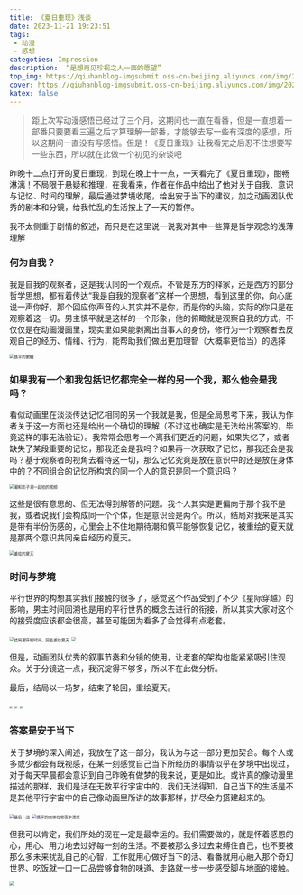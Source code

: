 ```yaml
---
title: 《夏日重现》浅谈
date: 2023-11-21 19:23:51
tags:
 - 动漫
 - 感想
categoties: Impression
description:  “是想再见珍视之人一面的愿望”
top_img: https://qiuhanblog-imgsubmit.oss-cn-beijing.aliyuncs.com/img/20231122193214.png
cover: https://qiuhanblog-imgsubmit.oss-cn-beijing.aliyuncs.com/img/20231122193132.png
katex: false 
---
```


> 距上次写动漫感悟已经过了三个月，这期间也一直在看番，但是一直想着一部番只要要看三遍之后才算理解一部番，才能够去写一些有深度的感想，所以这期间一直没有写感悟。但是！《夏日重现》让我看完之后忍不住想要写一些东西，所以就在此做一个初见的杂谈吧

昨晚十二点打开的夏日重现，到现在晚上十一点，一天看完了《夏日重现》，酣畅淋漓！不局限于悬疑和推理，在我看来，作者在作品中给出了他对关于自我、意识与记忆、时间的理解，最后通过梦境收尾，给出安于当下的建议，加之动画团队优秀的剧本和分镜，给我忙乱的生活按上了一天的暂停。

我不太侧重于剧情的叙述，而只是在这里说一说我对其中一些算是哲学观念的浅薄理解

### 何为自我？

我是自我的观察者，这是我认同的一个观点。不管是东方的释家，还是西方的部分哲学思想，都有着传达“我是自我的观察者”这样一个思想，看到这里的你，向心底说一声你好，那个回应你声音的人其实并不是你，而是你的头脑，实际的你只是在观察着这一切。男主慎平就是这样的一个形象，他的俯瞰就是观察自我的方式，不仅仅是在动画漫画里，现实里如果能剥离出当事人的身份，修行为一个观察者去反观自己的经历、情绪、行为，能帮助我们做出更加理智（大概率更恰当）的选择

<img src="http://qiuhanblog-imgsubmit.oss-cn-beijing.aliyuncs.com/img/SummerTimeRendering1.png" alt="慎平的俯瞰" style="zoom: 50%;" />



### 如果我有一个和我包括记忆都完全一样的另一个我，那么他会是我吗？

看似动画里在淡淡传达记忆相同的另一个我就是我，但是全局思考下来，我认为作者关于这一方面也还是给出一个确切的理解（不过这也确实是无法给出答案的，毕竟这样的事无法验证）。我常常会思考一个离我们更近的问题，如果失忆了，或者缺失了某段重要的记忆，那我还会是我吗？如果再一次获取了记忆，那我还会是我吗？基于观察者的视角去看待这一切，那么记忆究竟是放在意识中的还是放在身体中的？不同组合的记忆所构筑的同一个人的意识是同一个意识吗？

<img src="http://qiuhanblog-imgsubmit.oss-cn-beijing.aliyuncs.com/img/SummerTimeRendering2.png" alt="潮和影子潮一起拍的视频" style="zoom: 50%;" />

这些是很有意思的、但无法得到解答的问题。我个人其实是更偏向于那个我不是我，或者说我们会构成同一个个体，但是意识会是两个。所以，结局对我来是其实是带有半份伤感的，心里会止不住地期待潮和慎平能够恢复记忆，被重绘的夏天就是那两个意识共同亲自经历的夏天。

<img src="http://qiuhanblog-imgsubmit.oss-cn-beijing.aliyuncs.com/img/SummerTimeRendering3.png" alt="重绘的夏天" style="zoom:50%;" />



### 时间与梦境

平行世界的构想其实我们接触的很多了，感觉这个作品受到了不少《星际穿越》的影响，男主时间回溯也是用的平行世界的概念去进行的衔接，所以其实大家对这个的接受度应该都会很高，甚至可能因为看多了会觉得有点老套。

<img src="http://qiuhanblog-imgsubmit.oss-cn-beijing.aliyuncs.com/img/SummerTimeRendering4.png" alt="结局潮穿梭时间，回去重绘夏天" style="zoom:50%;" />

<img src="http://qiuhanblog-imgsubmit.oss-cn-beijing.aliyuncs.com/img/SummerTimeRendering5.png" style="zoom:50%;" />

但是，动画团队优秀的叙事节奏和分镜的使用，让老套的架构也能紧紧吸引住观众。关于分镜这一点，我沉淀得不够多，所以不在此做分析。

最后，结局以一场梦，结束了轮回，重绘夏天。

<img src="http://qiuhanblog-imgsubmit.oss-cn-beijing.aliyuncs.com/img/SummerTimeRendering6.png" style="zoom:33%;" />

<img src="http://qiuhanblog-imgsubmit.oss-cn-beijing.aliyuncs.com/img/SummerTimeRendering7.png" style="zoom:33%;" />

<img src="http://qiuhanblog-imgsubmit.oss-cn-beijing.aliyuncs.com/img/SummerTimeRendering8.png" style="zoom: 33%;" />



### 答案是安于当下

关于梦境的深入阐述，我放在了这一部分，我认为与这一部分更加契合。每个人或多或少都会有既视感，在某一刻感觉自己当下所经历的事情似乎在梦境中出现过，对于每天早晨都会意识到自己昨晚有做梦的我来说，更是如此。或许真的像动漫里描述的那样，我们是活在无数平行宇宙中的，我们无法得知，自己当下的生活是不是其他平行宇宙中的自己像动画里所讲的故事那样，拼尽全力搭建起来的。

<img src="http://qiuhanblog-imgsubmit.oss-cn-beijing.aliyuncs.com/img/SummerTimeRendering9.png" alt="最后一战" style="zoom:50%;" />

<img src="http://qiuhanblog-imgsubmit.oss-cn-beijing.aliyuncs.com/img/SummerTimeRendering10.png" alt="慎平的肉体在常夜中溃烂" style="zoom:50%;" />

但我可以肯定，我们所处的现在一定是最幸运的。我们需要做的，就是怀着感恩的心，用心、用力地去过好每一刻的生活。不要被那么多过去束缚住自己，也不要被那么多未来扰乱自己的心智，工作就用心做好当下的活、看番就用心融入那个奇幻世界、吃饭就一口一口品尝够食物的味道、走路就一步一步感受脚与地面的接触。

<img src="http://qiuhanblog-imgsubmit.oss-cn-beijing.aliyuncs.com/img/SummerTimeRendering11.png" style="zoom:50%;" />
